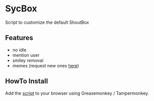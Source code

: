 # SycBox

Script to customize the default ShoutBox

## Features
* no idle
* mention user
* smiley removal
* memes (request new ones  [here](https://github.com/epvpsyc/SycBox/issues/2))

## HowTo Install

Add the [script](https://github.com/epvpsyc/SycBox/raw/master/SycBox.user.js) to your browser using Greasemonkey / Tampermonkey.
